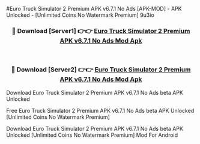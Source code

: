 #Euro Truck Simulator 2 Premium APK v6.7.1 No Ads [APK-MOD] - APK Unlocked - [Unlimited Coins No Watermark Premium] 9u3io



<div align="center">

<h3>🔴 Download [Server1] 👉👉 <a href="https://momento.my/?title=Euro_Truck_Simulator_2_Premium_APK_v6.7.1_No_Ads">Euro Truck Simulator 2 Premium APK v6.7.1 No Ads Mod Apk</a></h3><br>

<h3>🔴 Download [Server2] 👉👉 <a href="https://momento.my/?title=Euro_Truck_Simulator_2_Premium_APK_v6.7.1_No_Ads">Euro Truck Simulator 2 Premium APK v6.7.1 No Ads Mod Apk</a></h3>
</div>



Download Euro Truck Simulator 2 Premium APK v6.7.1 No Ads beta APK Unlocked

Free Euro Truck Simulator 2 Premium APK v6.7.1 No Ads beta APK Unlocked [Unlimited Coins No Watermark Premium]

Download Euro Truck Simulator 2 Premium APK v6.7.1 No Ads beta APK Unlocked [Unlimited Coins No Watermark Premium] Mod For Android
